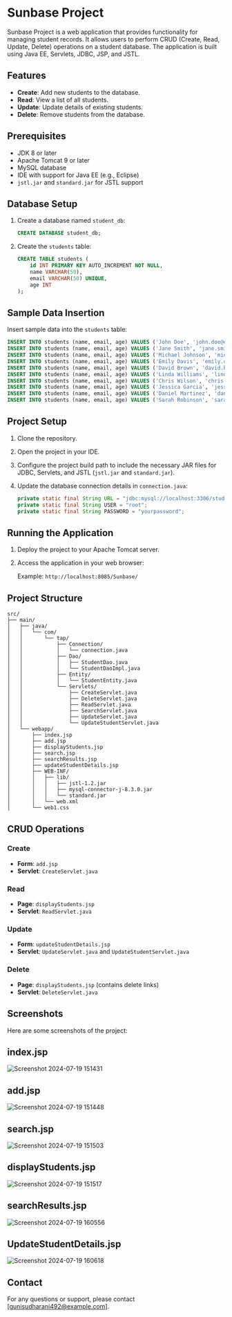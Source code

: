 # Sunbase Project

Sunbase Project is a web application that provides functionality for managing student records. It allows users to perform CRUD (Create, Read, Update, Delete) operations on a student database. The application is built using Java EE, Servlets, JDBC, JSP, and JSTL.

## Features

- **Create**: Add new students to the database.
- **Read**: View a list of all students.
- **Update**: Update details of existing students.
- **Delete**: Remove students from the database.

## Prerequisites

- JDK 8 or later
- Apache Tomcat 9 or later
- MySQL database
- IDE with support for Java EE (e.g., Eclipse)
- `jstl.jar` and `standard.jar` for JSTL support

## Database Setup

1. Create a database named `student_db`:

    ```sql
    CREATE DATABASE student_db;
    ```

2. Create the `students` table:

    ```sql
    CREATE TABLE students (
        id INT PRIMARY KEY AUTO_INCREMENT NOT NULL,
        name VARCHAR(50),
        email VARCHAR(50) UNIQUE,
        age INT
    );
    ```
## Sample Data Insertion

Insert sample data into the `students` table:

```sql
INSERT INTO students (name, email, age) VALUES ('John Doe', 'john.doe@example.com', 20);
INSERT INTO students (name, email, age) VALUES ('Jane Smith', 'jane.smith@example.com', 22);
INSERT INTO students (name, email, age) VALUES ('Michael Johnson', 'michael.johnson@example.com', 19);
INSERT INTO students (name, email, age) VALUES ('Emily Davis', 'emily.davis@example.com', 21);
INSERT INTO students (name, email, age) VALUES ('David Brown', 'david.brown@example.com', 23);
INSERT INTO students (name, email, age) VALUES ('Linda Williams', 'linda.williams@example.com', 20);
INSERT INTO students (name, email, age) VALUES ('Chris Wilson', 'chris.wilson@example.com', 22);
INSERT INTO students (name, email, age) VALUES ('Jessica Garcia', 'jessica.garcia@example.com', 19);
INSERT INTO students (name, email, age) VALUES ('Daniel Martinez', 'daniel.martinez@example.com', 21);
INSERT INTO students (name, email, age) VALUES ('Sarah Robinson', 'sarah.robinson@example.com', 23);
```
## Project Setup

1. Clone the repository.

2. Open the project in your IDE.

3. Configure the project build path to include the necessary JAR files for JDBC, Servlets, and JSTL (`jstl.jar` and `standard.jar`).

4. Update the database connection details in `connection.java`:

    ```java
    private static final String URL = "jdbc:mysql://localhost:3306/student_db";
    private static final String USER = "root";
    private static final String PASSWORD = "yourpassword";
    ```

## Running the Application

1. Deploy the project to your Apache Tomcat server.

2. Access the application in your web browser:

    Example: `http://localhost:8085/Sunbase/`

## Project Structure

```
src/
├── main/
│   ├── java/
│   │   └── com/
│   │       └── tap/
│   │           ├── Connection/
│   │           │   └── connection.java
│   │           ├── Dao/
│   │           │   ├── StudentDao.java
│   │           │   └── StudentDaoImpl.java
│   │           ├── Entity/
│   │           │   └── StudentEntity.java
│   │           └── Servlets/
│   │               ├── CreateServlet.java
│   │               ├── DeleteServlet.java
│   │               ├── ReadServlet.java
│   │               ├── SearchServlet.java
│   │               ├── UpdateServlet.java
│   │               └── UpdateStudentServlet.java
│   └── webapp/
│       ├── index.jsp
│       ├── add.jsp
│       ├── displayStudents.jsp
│       ├── search.jsp
│       ├── searchResults.jsp
│       ├── updateStudentDetails.jsp
│       ├── WEB-INF/
│       │   ├── lib/
│       │   │   ├── jstl-1.2.jar
│       │   │   ├── mysql-connector-j-8.3.0.jar
│       │   │   └── standard.jar
│       │   └── web.xml
│       └── web1.css
```

## CRUD Operations

### Create

- **Form**: `add.jsp`
- **Servlet**: `CreateServlet.java`

### Read

- **Page**: `displayStudents.jsp`
- **Servlet**: `ReadServlet.java`

### Update

- **Form**: `updateStudentDetails.jsp`
- **Servlet**: `UpdateServlet.java` and `UpdateStudentServlet.java`

### Delete

- **Page**: `displayStudents.jsp` (contains delete links)
- **Servlet**: `DeleteServlet.java`

## Screenshots

Here are some screenshots of the project:

## index.jsp
![Screenshot 2024-07-19 151431](https://github.com/user-attachments/assets/7ec8b8ed-b55f-4836-ac89-113795eebc7b)

## add.jsp
![Screenshot 2024-07-19 151448](https://github.com/user-attachments/assets/f6a63a6f-2ec0-4be3-aef6-0e85bf6ee83c)

## search.jsp
![Screenshot 2024-07-19 151503](https://github.com/user-attachments/assets/b85a4ded-a618-4f7b-a6eb-b8d817ff0574)

## displayStudents.jsp
![Screenshot 2024-07-19 151517](https://github.com/user-attachments/assets/4b6cef61-4967-4d0f-beb5-dd610568828c)

## searchResults.jsp
![Screenshot 2024-07-19 160556](https://github.com/user-attachments/assets/8c82ba29-aed0-453e-bdd9-bc21d29add56)

## UpdateStudentDetails.jsp
![Screenshot 2024-07-19 160618](https://github.com/user-attachments/assets/7fc39f94-1648-4ae0-b9f8-1a4755c9c3af)


## Contact

For any questions or support, please contact [gunisudharani492@example.com].
